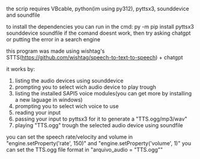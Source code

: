 the scrip requires VBcable, python(im using py312), pyttsx3, sounddevice and soundfile

to install the dependencies you can run in the cmd: py -m pip install pyttsx3 sounddevice soundfile
if the comand doesnt work, then try asking chatgpt or putting the error in a search engine

this program was made using wishtag's STTS(https://github.com/wishtag/speech-to-text-to-speech) + chatgpt

it works by:
1. listing the audio devices using sounddevice
2. prompting you to select wich audio device to play trough
3. listing the installed SAPI5 voice modules(you can get more by installing a new laguage in windows)
4. prompting you to select wich voice to use
5. reading your input
6. passing your input to pyttsx3 for it to generate a "TTS.ogg/mp3/wav"
7. playing "TTS.ogg" trough the selected audio device using soundfile

you can set the speech rate/velocity and volume in "engine.setProperty('rate', 150)" and "engine.setProperty('volume', 1)"
you can set the TTS.ogg file format in "arquivo_audio = "TTS.ogg""
